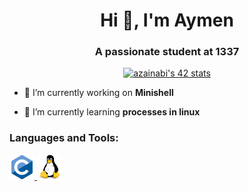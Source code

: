 <h1 align="center">Hi 👋, I'm Aymen</h1>
<h3 align="center">A passionate student at 1337</h3>

<p align="center">
<a href="https://github.com/oakoudad/badge42"><img src="https://badge.mediaplus.ma/binary/azainabi?UM6P=on" alt="azainabi's 42 stats" /></a>
</p>

- 🔭 I’m currently working on **Minishell**

- 🌱 I’m currently learning **processes in linux**

<h3 align="left">Languages and Tools:</h3>
<p align="left"> <a href="https://www.cprogramming.com/" target="_blank" rel="noreferrer"> <img src="https://raw.githubusercontent.com/devicons/devicon/master/icons/c/c-original.svg" alt="c" width="40" height="40"/> </a> <a href="https://www.linux.org/" target="_blank" rel="noreferrer"> <img src="https://raw.githubusercontent.com/devicons/devicon/master/icons/linux/linux-original.svg" alt="linux" width="40" height="40"/> </a> </p>


